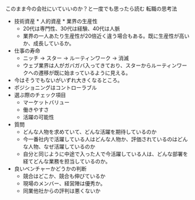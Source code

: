 このまま今の会社にいていいのか？と一度でも思ったら読む 転職の思考法

- 技術資産 * 人的資産 * 業界の生産性
  - 20代は専門性、30代は経験、40代は人脈
  - 業界の一人あたり生産性が20倍近く違う場合もある。既に生産性が高いか、成長しているか。
- 仕事の寿命
  - ニッチ → スター → ルーティンワーク → 消滅
  - ウェブ業界は人がガバガバ入ってきており、スターからルーティンワークへの遷移が既に始まっているように見える。
- 今はそうでもないがいずれ大きくなるところ。
- ポジショニングはコントローラブル
- 選ぶ際のチェック項目
  - マーケットバリュー
  - 働きやすさ
  - 活躍の可能性
- 質問
  - どんな人物を求めていて、どんな活躍を期待しているのか
  - 今一番社内で活躍している人はどんな人物か、評価されているのはどんな人物、なぜ活躍しているのか
  - 自分と同じように中途で入った人で今活躍している人は、どんな部署を経てどんな業務を担当しているのか。
- 良いベンチャーかどうかの判断
  - 競合はどこか、競合も伸びているか
  - 現場のメンバー、経営陣は優秀か。
  - 同業他社からの評判は悪くないか

